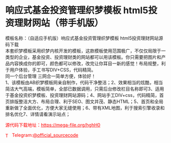 # 响应式基金投资管理织梦模板 html5投资理财网站（带手机版）

模板名称：（自适应手机版）响应式基金投资管理织梦模板 html5投资理财网站源码下载<br>本套织梦模板采用织梦内核开发的模板，这款模板使用范围极广，不仅仅局限于一类型的企业，基金投资、投资理财类的网站都可以用该模板。你只需要把图片和产品内容换成你的即可，颜色都可以修改，改完让你耳目一新的感觉！布局规整，利于用户体验，手工书写DIV+CSS，代码精简。<br>同一个后台管理 三网合一简单方便，体验好！<br>1、该模板由AB织梦模板网亲自制作，代码干净整洁；2、效果相当的炫酷，相当简洁大气高端，模板简单，全部已数据调用，只需后台修改栏目名称即可3、适用于基金投资织梦模板、投资理财网站源码；4、网站手工DIV+css，代码精简，首页排版整洁大方、布局合理、利于SEO、图文并茂、静态HTML；5、首页和全局重新做了全面优化，方便大家无缝使用；6、带有XML地图，利于搜索引擎收录和排名优化7、详情请看演示站点；<br>


<p style="color: red;">源代码下载地址：<a href="https://mega-file.org/hghH0" style="color: red;">https://mega-file.org/hghH0</a></p><p style="color: red;"><img src="https://cdn-icons-png.flaticon.com/512/2111/2111646.png" alt="Telegram Icon" style="width: 16px; vertical-align: middle; margin-right: 5px;">Telegram:<a href="https://t.me/official_sourcecode" style="color: red;">@official_sourcecode</a></p>